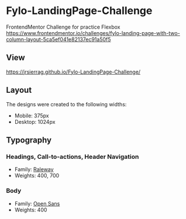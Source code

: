 # Fylo-LandingPage-Challenge
FrontendMentor Challenge for practice Flexbox
https://www.frontendmentor.io/challenges/fylo-landing-page-with-two-column-layout-5ca5ef041e82137ec91a50f5

## View
https://jrsierrag.github.io/Fylo-LandingPage-Challenge/


## Layout
The designs were created to the following widths:

- Mobile: 375px
- Desktop: 1024px

## Typography

### Headings, Call-to-actions, Header Navigation

- Family: [Raleway](https://fonts.google.com/specimen/Raleway)
- Weights: 400, 700

### Body

- Family: [Open Sans](https://fonts.google.com/specimen/Open+Sans)
- Weights: 400
